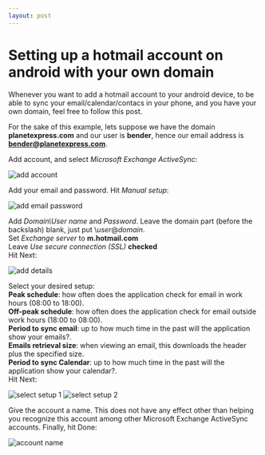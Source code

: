 ```yaml
---
layout: post
---
```


# Setting up a hotmail account on android with your own domain

Whenever you want to add a hotmail account to your android device, to be able to sync your email/calendar/contacs in your phone, and you have your own domain, feel free to follow this post.

For the sake of this example, lets suppose we have the domain **planetexpress.com** and our user is **bender**, hence our email address is **bender@planetexpress.com**.

Add account, and select _Microsoft Exchange ActiveSync_:

![add account]({{site.url}}/images/2013-03-12-1.png)

Add your email and password. Hit _Manual setup_:

![add email password]({{site.url}}/images/2013-03-12-2.png)

Add _Domain\User name_ and _Password_. Leave the domain part (before the backslash) blank, just put \\_user_@_domain_.  
Set _Exchange server_ to **m.hotmail.com**  
Leave _Use secure connection (SSL)_ **checked**  
Hit Next:

![add details]({{site.url}}/images/2013-03-12-3.png)

Select your desired setup:  
**Peak schedule**: how often does the application check for email in work hours (08:00 to 18:00).  
**Off-peak schedule**: how often does the application check for email outside work hours (18:00 to 08:00).  
**Period to sync email**: up to how much time in the past will the application show your emails?.  
**Emails retrieval size**: when viewing an email, this downloads the header plus the specified size.  
**Period to sync Calendar**: up to how much time in the past will the application show your calendar?.  
Hit Next:

![select setup 1]({{site.url}}/images/2013-03-12-4.png)
![select setup 2]({{site.url}}/images/2013-03-12-5.png)

Give the account a name. This does not have any effect other than helping you recognize this account among other Microsoft Exchange ActiveSync accounts.
Finally, hit Done:

![account name]({{site.url}}/images/2013-03-12-6.png)
